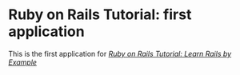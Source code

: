 # Ruby on Rails Tutorial: first application
This is the first application for 
[*Ruby on Rails Tutorial: Learn Rails by Example*](http://railstutorial.org/)